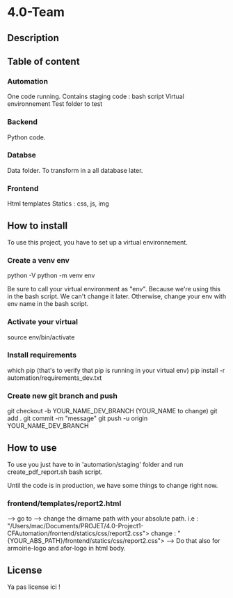 # 4.0-Team

## Description



## Table of content
### Automation 
One code running. 
Contains staging code : bash script
Virtual environnement
Test folder to test 

### Backend 
Python code.

### Databse 
Data folder.
To transform in a all database later.

### Frontend 
Html templates
Statics : css, js, img

## How to install
To use this project, you have to set up a virtual environnement. 

### Create a venv env
python -V
python -m venv env 

Be sure to call your virtual environment as "env". Because we're using this in the 
bash script. We can't change it later. Otherwise, change your env with env name in the
bash script.

### Activate your virtual
source env/bin/activate

### Install requirements
which pip (that's to verify that pip is running in your virtual env)
pip install -r automation/requirements_dev.txt

### Create new git branch and push 
git checkout -b YOUR_NAME_DEV_BRANCH (YOUR_NAME to change)
git add .
git commit -m "message"
git push -u origin YOUR_NAME_DEV_BRANCH

## How to use 
To use you just have to in 'automation/staging' folder and run create_pdf_report.sh bash script. 

Until the code is in production, we have some things to change right now. 

### frontend/templates/report2.html
--> go to 
--> change the dirname path with your absolute path.
i.e : "/Users/mac/Documents/PROJET/4.0-Project1-CFAutomation/frontend/statics/css/report2.css">
change : "{YOUR_ABS_PATH}/frontend/statics/css/report2.css">
--> Do that also for armoirie-logo and afor-logo in html body.

###

## License
Ya pas license ici ! 

